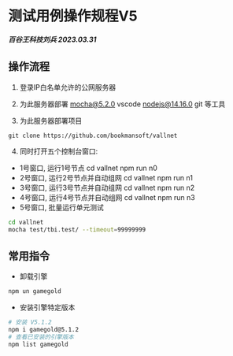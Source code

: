 # 测试用例操作规程V5

***百谷王科技刘兵 2023.03.31***

## 操作流程

1. 登录IP白名单允许的公网服务器

2. 为此服务器部署 mocha@5.2.0 vscode nodejs@14.16.0 git 等工具

3. 为此服务器部署项目
```
git clone https://github.com/bookmansoft/vallnet
```

4. 同时打开五个控制台窗口:
- 1号窗口, 运行1号节点
    cd vallnet
    npm run n0
- 2号窗口, 运行2号节点并自动组网
    cd vallnet
    npm run n1
- 3号窗口, 运行3号节点并自动组网
    cd vallnet
    npm run n2
- 4号窗口, 运行4号节点并自动组网
    cd vallnet
    npm run n3
- 5号窗口, 批量运行单元测试
```bash
cd vallnet
mocha test/tbi.test/ --timeout=99999999
```

## 常用指令

- 卸载引擎
```bash
npm un gamegold
```

- 安装引擎特定版本
```bash
# 安装 V5.1.2
npm i gamegold@5.1.2
# 查看已安装的引擎版本
npm list gamegold
```
